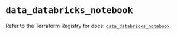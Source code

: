 # `data_databricks_notebook`

Refer to the Terraform Registry for docs: [`data_databricks_notebook`](https://registry.terraform.io/providers/databricks/databricks/1.91.0/docs/data-sources/notebook).
